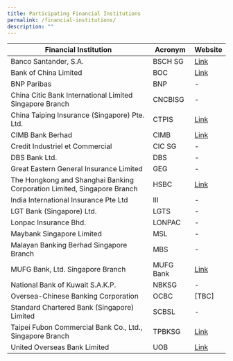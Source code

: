 ```yaml
---
title: Participating Financial Institutions
permalink: /financial-institutions/
description: ""
---
```


| Financial Institution | Acronym | Website |
| -------- | -------- | -------- |
| Banco Santander, S.A.     | BSCH SG     |  [Link](https://www.santander.com/en/home)    |
|Bank of China Limited     | BOC |  [Link](https://pic.bankofchina.com/bocappd/singapore/202001/P020200120598567918624.pdf)    |
| BNP Paribas     | BNP     | -     |
| China Citic Bank International Limited Singapore Branch     | CNCBISG     | -     |
| China Taiping Insurance (Singapore) Pte. Ltd.     | CTPIS     | [Link](www.sg.cntaiping.com)     |
| CIMB Bank Berhad     | CIMB     | [Link](https://www.cimb.com.sg/en/business/help-support/forms-download-center.html)     |
| Credit Industriel et Commercial     | CIC SG     | -     |
| DBS Bank Ltd.     | DBS     | -     |
| Great Eastern General Insurance Limited     | GEG     | -     |
| The Hongkong and Shanghai Banking Corporation Limited, Singapore Branch     | HSBC     | [Link](https://www.hsbcnet.com/ )     |
| India International Insurance Pte Ltd     | III     | -     |
| LGT Bank (Singapore) Ltd.     | LGTS     | -     |
| Lonpac Insurance Bhd.     | LONPAC     | -     |
| Maybank Singapore Limited     | MSL     | -     |
| Malayan Banking Berhad Singapore Branch     | MBS     | -     |
| MUFG Bank, Ltd. Singapore Branch     | MUFG Bank     | [Link](https://www.bk.mufg.jp/global/globalnetwork/asiaoceania/singapore.html)     |
| National Bank of Kuwait S.A.K.P.    | NBKSG     | -     |
| Oversea-Chinese Banking Corporation     | OCBC     | [TBC]     |
| Standard Chartered Bank (Singapore) Limited     | SCBSL     | -     |
| Taipei Fubon Commercial Bank Co., Ltd., Singapore Branch    | TPBKSG     | [Link](https://www.fubon.com/banking/Corporate/overseas_Business/index.htm)     |
| United Overseas Bank Limited    | UOB     | [Link](www.uob.com.sg/electronicbg)     |